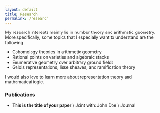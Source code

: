 ```yaml
---
layout: default
title: Research
permalink: /research
---
```

My research interests mainly lie in number theory and arithmetic geometry. More specifically, some topics that I especially want to understand are the following

- Cohomology theories in arithmetic geometry
- Rational points on varieties and algebraic stacks
- Enumerative geometry over arbitrary ground fields
- Galois representations, lisse sheaves, and ramification theory

I would also love to learn more about representation theory and mathematical logic. 

### Publications
- **This is the title of your paper** \\
Joint with: John Doe  \\
Journal